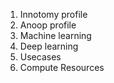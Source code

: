 1. Innotomy profile
2. Anoop profile
3. Machine learning
4. Deep learning
5. Usecases
6. Compute Resources
